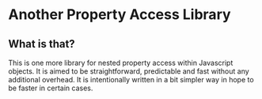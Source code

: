 # Another Property Access Library

## What is that?

This is one more library for nested property access within Javascript objects. It is aimed to be straightforward, predictable and fast without any additional overhead. It is intentionally written in a bit simpler way in hope to be faster in certain cases. 


